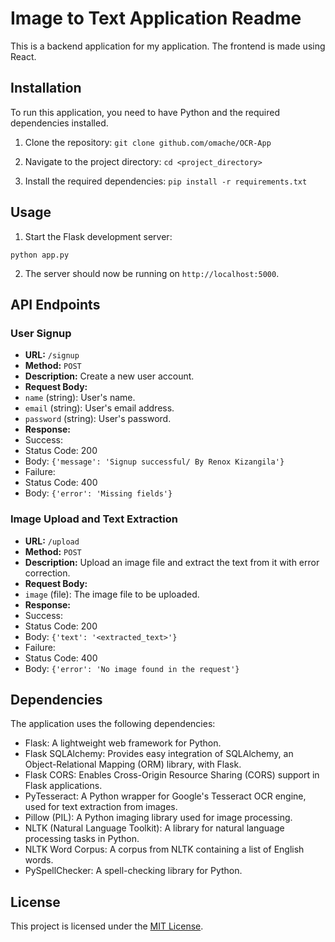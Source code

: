 # Image to Text Application Readme

This is a backend application for my application. The frontend is made using React. 

## Installation

To run this application, you need to have Python and the required dependencies installed.

1. Clone the repository:
`git clone github.com/omache/OCR-App`

2. Navigate to the project directory:
`cd <project_directory>`

3. Install the required dependencies:
`pip install -r requirements.txt`

## Usage

1. Start the Flask development server:

`python app.py`

2. The server should now be running on `http://localhost:5000`.

## API Endpoints

### User Signup

- **URL:** `/signup`
- **Method:** `POST`
- **Description:** Create a new user account.
- **Request Body:**
- `name` (string): User's name.
- `email` (string): User's email address.
- `password` (string): User's password.
- **Response:**
- Success:
 - Status Code: 200
 - Body: `{'message': 'Signup successful/ By Renox Kizangila'}`
- Failure:
 - Status Code: 400
 - Body: `{'error': 'Missing fields'}`

### Image Upload and Text Extraction

- **URL:** `/upload`
- **Method:** `POST`
- **Description:** Upload an image file and extract the text from it with error correction.
- **Request Body:**
- `image` (file): The image file to be uploaded.
- **Response:**
- Success:
 - Status Code: 200
 - Body: `{'text': '<extracted_text>'}`
- Failure:
 - Status Code: 400
 - Body: `{'error': 'No image found in the request'}`

## Dependencies

The application uses the following dependencies:

- Flask: A lightweight web framework for Python.
- Flask SQLAlchemy: Provides easy integration of SQLAlchemy, an Object-Relational Mapping (ORM) library, with Flask.
- Flask CORS: Enables Cross-Origin Resource Sharing (CORS) support in Flask applications.
- PyTesseract: A Python wrapper for Google's Tesseract OCR engine, used for text extraction from images.
- Pillow (PIL): A Python imaging library used for image processing.
- NLTK (Natural Language Toolkit): A library for natural language processing tasks in Python.
- NLTK Word Corpus: A corpus from NLTK containing a list of English words.
- PySpellChecker: A spell-checking library for Python.

## License

This project is licensed under the [MIT License](LICENSE).



 
